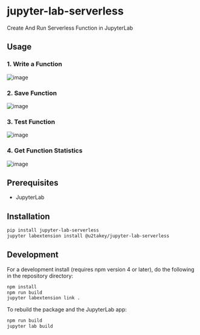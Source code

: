 # jupyter-lab-serverless

Create And Run Serverless Function in JupyterLab

## Usage
### 1. Write a Function
![image](/doc/1.png)

### 2. Save Function
![image](/doc/2.png)

### 3. Test Function
![image](/doc/3.png)

### 4. Get Function Statistics
![image](/doc/4.png)

## Prerequisites

* JupyterLab

## Installation

```bash
pip install jupyter-lab-serverless
jupyter labextension install @u2takey/jupyter-lab-serverless
```

## Development

For a development install (requires npm version 4 or later), do the following in the repository directory:

```bash
npm install
npm run build
jupyter labextension link .
```

To rebuild the package and the JupyterLab app:

```bash
npm run build
jupyter lab build
```

